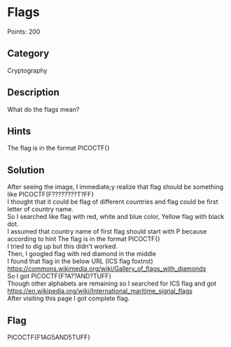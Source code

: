 # Flags
Points: 200

## Category 
Cryptography

## Description
What do the flags mean?

## Hints
The flag is in the format PICOCTF{}

## Solution
After seeing the image, I immediate;y realize that flag should be something like PICOCTF{F????????T?FF}   
I thought that it could be flag of different countries and flag could be first letter of country name.  
So I searched like flag with red, white and blue color, Yellow flag with black dot.  
I assumed that country name of first flag should start with P because according to hint The flag is in the format PICOCTF{}  
I tried to dig up but this didn't worked.   
Then, I googled flag with red diamond in the middle  
I found that flag in the below URL (ICS flag foxtrot)  
https://commons.wikimedia.org/wiki/Gallery_of_flags_with_diamonds  
So I got PICOCTF{F?A??AND?TUFF}  
Though other alphabets are remaining so I searched for ICS flag and got   
https://en.wikipedia.org/wiki/International_maritime_signal_flags  
After visiting this page I got complete flag.  

## Flag
PICOCTF{F1AG5AND5TUFF}
